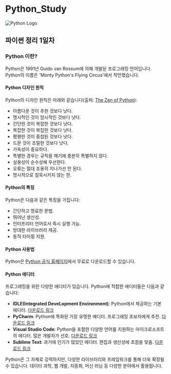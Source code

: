 # Python_Study
![Python Logo](https://i.namu.wiki/i/pHxeJONxIv51qQsN2ac5nX3shPEmiSlKtGVATZXUE22NHGyw9v7_Aqto6aSoCU9ODz3RKtTKCEP0E0OI7TlxMQ.webp)

## 파이썬 정리 1일차
### Python 이란?
Python은 1991년 Guido van Rossum에 의해 개발된 프로그래밍 언어입니다. Python의 이름은 'Monty Python's Flying Circus'에서 착안했습니다.

#### Python 디자인 원칙
Python의 디자인 원칙은 아래와 같습니다(출처: [The Zen of Python](https://peps.python.org/pep-0020/)):

- 아름다운 것이 추한 것보다 낫다.
- 명시적인 것이 암시적인 것보다 낫다.
- 간단한 것이 복잡한 것보다 낫다.
- 복잡한 것이 복잡한 것보다 낫다.
- 평평한 것이 중첩된 것보다 낫다.
- 드문 것이 조밀한 것보다 낫다.
- 가독성이 중요하다.
- 특별한 경우는 규칙을 깨기에 충분히 특별하지 않다.
- 실용성이 순수성에 우선한다.
- 오류는 절대 조용히 지나가선 안 된다.
- 명시적으로 침묵시키지 않는 한.

#### Python의 특징
Python은 다음과 같은 특징을 가집니다:

- 간단하고 명료한 문법.
- 뛰어난 생산성.
- 인터프리터 언어로서 즉시 실행 가능.
- 방대한 라이브러리 제공.
- 동적 타이핑 지원.

#### Python 사용법
Python은 [Python 공식 홈페이지](https://www.python.org/)에서 무료로 다운로드할 수 있습니다.

#### Python 에디터
프로그래밍을 위한 다양한 에디터가 있습니다. Python에 적합한 에디터들은 다음과 같습니다:

- **IDLE(Integrated DeveLopment Environment)**: Python에서 제공하는 기본 에디터. [다운로드 링크](https://www.python.org/)
- **PyCharm**: Python에 특화된 가장 유명한 에디터. 프로그래밍 초보자에게 추천. [다운로드 링크](https://www.jetbrains.com/pycharm/)
- **Visual Studio Code**: Python을 포함한 다양한 언어를 지원하는 마이크로소프트의 에디터. 많은 개발자가 선호. [다운로드 링크](https://code.visualstudio.com/)
- **Sublime Text**: 과거에 인기가 많았던 에디터. 편집과 생산성에 초점을 맞춤. [다운로드 링크](https://www.sublimetext.com/)

Python은 그 자체로 강력하지만, 다양한 라이브러리와 프레임워크를 통해 더욱 확장될 수 있습니다. 데이터 과학, 웹 개발, 자동화, 머신 러닝 등 다양한 분야에서 활용됩니다.